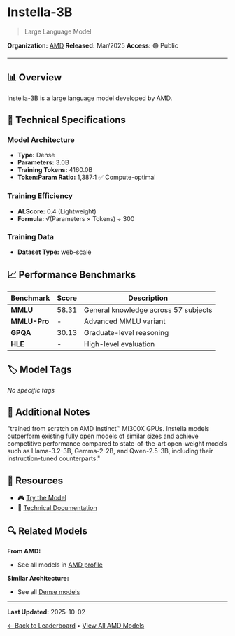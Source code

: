 # Instella-3B

> Large Language Model

**Organization:** [AMD](../../labs/amd.md)
**Released:** Mar/2025
**Access:** 🟢 Public

---

## 📊 Overview

Instella-3B is a large language model developed by AMD.

## 🔧 Technical Specifications

### Model Architecture
- **Type:** Dense
- **Parameters:** 3.0B
- **Training Tokens:** 4160.0B
- **Token:Param Ratio:** 1,387:1 ✅ Compute-optimal

### Training Efficiency
- **ALScore:** 0.4 (Lightweight)
- **Formula:** √(Parameters × Tokens) ÷ 300

### Training Data
- **Dataset Type:** web-scale

## 📈 Performance Benchmarks

| Benchmark | Score | Description |
|-----------|-------|-------------|
| **MMLU** | 58.31 | General knowledge across 57 subjects |
| **MMLU-Pro** | - | Advanced MMLU variant |
| **GPQA** | 30.13 | Graduate-level reasoning |
| **HLE** | - | High-level evaluation |

## 🏷️ Model Tags

_No specific tags_

## 📝 Additional Notes

"trained from scratch on AMD Instinct™ MI300X GPUs. Instella models outperform existing fully open models of similar sizes and achieve competitive performance compared to state-of-the-art open-weight models such as Llama-3.2-3B, Gemma-2-2B, and Qwen-2.5-3B, including their instruction-tuned counterparts."

## 🔗 Resources

- 🎮 [Try the Model](https://huggingface.co/amd/Instella-3B)
- 📄 [Technical Documentation](https://rocm.blogs.amd.com/artificial-intelligence/introducing-instella-3B/README.html)

## 🔍 Related Models

**From AMD:**
- See all models in [AMD profile](../../labs/amd.md)

**Similar Architecture:**
- See all [Dense models](../../architectures/dense.md)

---

**Last Updated:** 2025-10-02

[← Back to Leaderboard](../../README.md) • [View All AMD Models](../../labs/amd.md)
